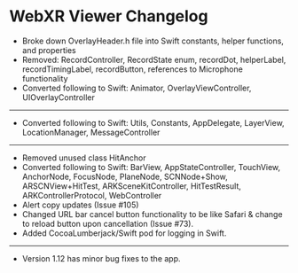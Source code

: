 # WebXR Viewer Changelog

* Broke down OverlayHeader.h file into Swift constants, helper functions, and properties
* Removed: RecordController, RecordState enum, recordDot, helperLabel, recordTimingLabel, recordButton, references to Microphone functionality
* Converted following to Swift: Animator, OverlayViewController, UIOverlayController
---
* Converted following to Swift: Utils, Constants, AppDelegate, LayerView, LocationManager, MessageController
---
* Removed unused class HitAnchor
* Converted following to Swift: BarView, AppStateController, TouchView, AnchorNode, FocusNode, PlaneNode, SCNNode+Show, ARSCNView+HitTest, ARKSceneKitController, HitTestResult, ARKControllerProtocol, WebController
* Alert copy updates (Issue #105)
* Changed URL bar cancel button functionality to be like Safari & change to reload button upon cancellation (Issue #73).
* Added CocoaLumberjack/Swift pod for logging in Swift.
---
* Version 1.12 has minor bug fixes to the app.

